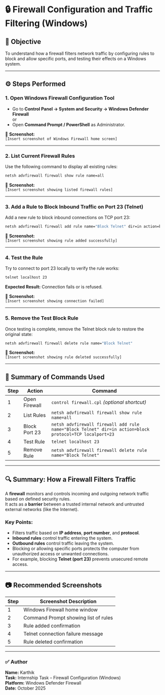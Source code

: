# 🔒 Firewall Configuration and Traffic Filtering (Windows)

## 🧩 Objective
To understand how a firewall filters network traffic by configuring rules to block and allow specific ports, and testing their effects on a Windows system.

---

## ⚙️ Steps Performed

### **1. Open Windows Firewall Configuration Tool**
- Go to **Control Panel → System and Security → Windows Defender Firewall**  
  or  
- Open **Command Prompt / PowerShell** as Administrator.

📸 **Screenshot:**  
`[Insert screenshot of Windows Firewall home screen]`

---

### **2. List Current Firewall Rules**
Use the following command to display all existing rules:
```cmd
netsh advfirewall firewall show rule name=all
```

📸 **Screenshot:**  
`[Insert screenshot showing listed firewall rules]`

---

### **3. Add a Rule to Block Inbound Traffic on Port 23 (Telnet)**
Add a new rule to block inbound connections on TCP port 23:
```cmd
netsh advfirewall firewall add rule name="Block Telnet" dir=in action=block protocol=TCP localport=23
```

📸 **Screenshot:**  
`[Insert screenshot showing rule added successfully]`

---

### **4. Test the Rule**
Try to connect to port 23 locally to verify the rule works:
```cmd
telnet localhost 23
```
**Expected Result:** Connection fails or is refused.

📸 **Screenshot:**  
`[Insert screenshot showing connection failed]`

---

### **5. Remove the Test Block Rule**
Once testing is complete, remove the Telnet block rule to restore the original state:
```cmd
netsh advfirewall firewall delete rule name="Block Telnet"
```

📸 **Screenshot:**  
`[Insert screenshot showing rule deleted successfully]`

---

## 🧾 Summary of Commands Used

| Step | Action | Command |
|------|---------|----------|
| 1 | Open Firewall | `control firewall.cpl` *(optional shortcut)* |
| 2 | List Rules | `netsh advfirewall firewall show rule name=all` |
| 3 | Block Port 23 | `netsh advfirewall firewall add rule name="Block Telnet" dir=in action=block protocol=TCP localport=23` |
| 4 | Test Rule | `telnet localhost 23` |
| 5 | Remove Rule | `netsh advfirewall firewall delete rule name="Block Telnet"` |

---

## 🔍 Summary: How a Firewall Filters Traffic
A **firewall** monitors and controls incoming and outgoing network traffic based on defined security rules.  
It acts as a **barrier** between a trusted internal network and untrusted external networks (like the Internet).

### **Key Points:**
- Filters traffic based on **IP address**, **port number**, and **protocol**.  
- **Inbound rules** control traffic entering the system.  
- **Outbound rules** control traffic leaving the system.  
- Blocking or allowing specific ports protects the computer from unauthorized access or unwanted connections.  
- For example, blocking **Telnet (port 23)** prevents unsecured remote access.

---

## 📷 Recommended Screenshots

| Step | Screenshot Description |
|------|------------------------|
| 1 | Windows Firewall home window |
| 2 | Command Prompt showing list of rules |
| 3 | Rule added confirmation |
| 4 | Telnet connection failure message |
| 5 | Rule deleted confirmation |

---

### ✅ Author
**Name:** Karthik  
**Task:** Internship Task – Firewall Configuration (Windows)  
**Platform:** Windows Defender Firewall  
**Date:** October 2025
